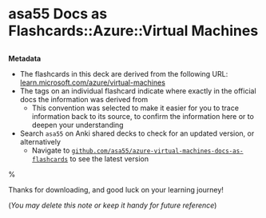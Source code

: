# asa55 Docs as Flashcards::Azure::Virtual Machines

##

**Metadata**

- The flashcards in this deck are derived from the following URL: [learn.microsoft.com/azure/virtual-machines](https://learn.microsoft.com/azure/virtual-machines)
- The tags on an individual flashcard indicate where exactly in the official docs the information was derived from
  - This convention was selected to make it easier for you to trace information back to its source, to confirm the information here or to deepen your understanding
- Search `asa55` on Anki shared decks to check for an updated version, or alternatively
  - Navigate to [`github.com/asa55/azure-virtual-machines-docs-as-flashcards`](https://github.com/asa55/azure-virtual-machines-docs-as-flashcards) to see the latest version

%

Thanks for downloading, and good luck on your learning journey!

(_You may delete this note or keep it handy for future reference_)
